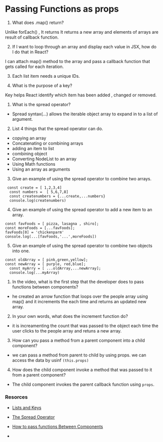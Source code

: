 # Passing Functions as props


1. What does .map() return?

Unlike forEach() , It returns It returns a new array and elements of arrays are result of callback function.

2. If I want to loop through an array and display each value in JSX, how do I do that in React?

I can attach map() method to the array and pass a callback function that gets called for each iteration. 

3. Each list item needs a unique IDs.

4. What is the purpose of a key?

Key helps React identify which item has been added , changed or removed.



1. What is the spread operator?
- Spread syntax(...) allows the iterable object array to expand in to a list of argument. 
2. List 4 things that the spread operator can do.
- copying an array
- Concatenating or combining arrays
- adding an item to list
- combining object
- Converting NodeList to an array
- Using Math functions
- Using an array as arguments

3. Give an example of using the spread operator to combine two arrays.
```
 const create = [ 1,2,3,4]
  const numbers =  [ 5,6,7,8] 
  const createnumbers = {...create,...numbers}
  console.log(createnumbers)
```



4. Give an example of using the spread operator to add a new item to an array.
```
const favFoods = [ pizza, lasagna , shiro];
const moreFoods = [...favFoods];
favFoods[0] = 'chickenparm'
console.log(...[favFoods,'...',moreFoods])
```
5. Give an example of using the spread operator to combine two objects into one.
```
const oldArray = [ pink,green,yellow];
const newArray = [ purple, red,blue];
  const myArry = [ ...oldArray,...newArray];
  console.log(...myArray)
```



1. In the video, what is the first step that the developer does to pass functions between components?
- he created an arrow function that loops over the people array using map() and it increments the each time and returns an updated new array. 
2. In your own words, what does the increment function do?
- it is increamenting the count that was passed to the object each time the user clicks to the people array and retuns a new array.
3. How can you pass a method from a parent component into a child component?
- we can pass a method from parent to child by using props. we can access the data by usinf `(this.props)`
4. How does the child component invoke a method that was passed to it from a parent component?
- The child component invokes the parent callback function using `props`.



### Resorces
- [Lists and Keys](https://reactjs.org/docs/lists-and-keys.html)

- [The Spread Operator](https://medium.com/coding-at-dawn/how-to-use-the-spread-operator-in-javascript-b9e4a8b06fab)
- [How to pass functions Between Components](https://www.youtube.com/watch?v=c05OL7XbwXU)
- 

